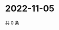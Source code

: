 # 2022-11-05

共 0 条

<!-- BEGIN WEIBO -->
<!-- 最后更新时间 Sat Nov 05 2022 22:14:04 GMT+0800 (China Standard Time) -->

<!-- END WEIBO -->
